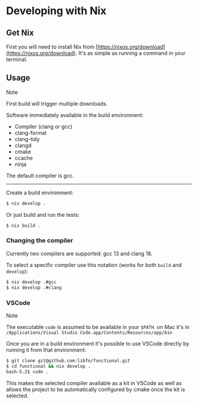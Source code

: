 
# Developing with Nix

## Get Nix
First you will need to install Nix from [https://nixos.org/download](https://nixos.org/download).
It's as simple as running a command in your terminal.

## Usage
> [!NOTE]
> First build will trigger multiple downloads.

Software immediately available in the build environment:
- Compiler (clang or gcc)
- clang-format
- clang-tidy
- clangd
- cmake
- ccache
- ninja

The default compiler is gcc.

---

Create a build environment:
```bash
$ nix develop .
```

Or just build and run the tests:
```bash
$ nix build .
```

### Changing the compiler
Currently two compilers are supported: gcc 13 and clang 18.

To select a specific compiler use this notation (works for both `build` and `develop`):
```bash
$ nix develop .#gcc
$ nix develop .#clang
```

### VSCode
> [!NOTE]
> The executable `code` is assumed to be available in your `$PATH`.
> on Mac it's in `/Applications/Visual Studio Code.app/Contents/Resources/app/bin`

Once you are in a build environment it's possible to use VSCode directly by running it from that environment:
```bash
$ git clone git@github.com:libfn/functional.git
$ cd functional && nix develop .
bash-5.2$ code .
```

This makes the selected compiler available as a kit in VSCode as well as allows the project to be automatically configured by cmake once the kit is selected.
